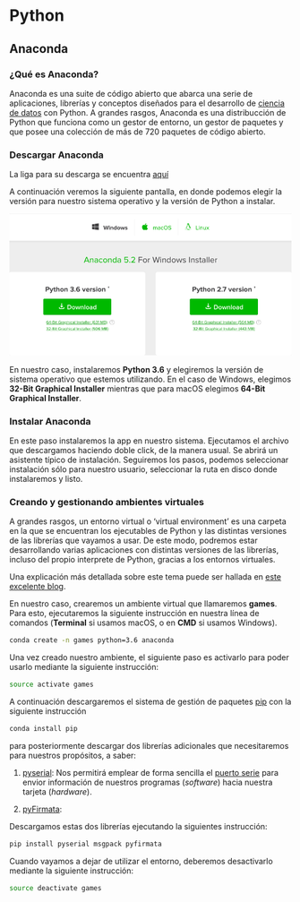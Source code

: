 # Python

## Anaconda

### ¿Qué es Anaconda?
Anaconda es una suite de código abierto que abarca una serie de aplicaciones, librerías y conceptos diseñados para el desarrollo de [ciencia de datos](https://es.wikipedia.org/wiki/Ciencia_de_datos) con Python. A grandes rasgos, Anaconda es una distribucción de Python que funciona como un gestor de entorno, un gestor de paquetes y que posee una colección de más de 720 paquetes de código abierto.

### Descargar Anaconda
La liga para su descarga se encuentra [aquí](https://www.anaconda.com/download/)

A continuación veremos la siguiente pantalla, en donde podemos elegir la versión para nuestro sistema operativo y la versión de Python a instalar. 

![alt text](https://github.com/pjcv89/Python/blob/master/imagenes/anaconda_instructions.png "Logo Title Text 1")

En nuestro caso, instalaremos **Python 3.6** y elegiremos la versión de sistema operativo que estemos utilizando. En el caso de Windows, elegimos **32-Bit Graphical Installer** mientras que para macOS elegimos **64-Bit Graphical Installer**.

### Instalar Anaconda

En este paso instalaremos la app en nuestro sistema. Ejecutamos el archivo que descargamos haciendo doble click, de la manera usual. Se abrirá un asistente típico de instalación. Seguiremos los pasos, podemos seleccionar instalación sólo para nuestro usuario, seleccionar la ruta en disco donde instalaremos y listo.

### Creando y gestionando ambientes virtuales

A grandes rasgos, un entorno virtual o ‘virtual environment’  es una carpeta en la que se encuentran los ejecutables de Python y las distintas versiones de las librerías que vayamos a usar. De este modo, podremos estar desarrollando varias aplicaciones con distintas versiones de las librerías, incluso del propio interprete de Python, gracias a los entornos virtuales.

Una explicación más detallada sobre este tema puede ser hallada en [este excelente blog](https://devnull.wordpress.com/2016/04/18/crear-entorno-virtual-bajo-condapython/).

En nuestro caso, crearemos un ambiente virtual que llamaremos **games**.
Para esto, ejecutaremos la siguiente instrucción en nuestra línea de comandos (**Terminal** si usamos macOS, o en **CMD** si usamos Windows).

```bash
conda create -n games python=3.6 anaconda
```

Una vez creado nuestro ambiente, el siguiente paso es activarlo para poder usarlo mediante la siguiente instrucción:

```bash
source activate games
```

A continuación descargaremos el sistema de gestión de paquetes [pip](https://pypi.org/) con la siguiente instrucción 

```bash
conda install pip
```

para posteriormente descargar dos librerías adicionales que necesitaremos para nuestros propósitos, a saber: 

1. [pyserial](https://github.com/pyserial/pyserial): Nos permitirá emplear de forma sencilla el [puerto serie](https://es.wikipedia.org/wiki/Puerto_serie) para envior información de nuestros programas (_software_) hacia nuestra tarjeta (_hardware_).

2. [pyFirmata](https://github.com/tino/pyFirmata): 


Descargamos estas dos librerías ejecutando la siguientes instrucción:


```bash
pip install pyserial msgpack pyfirmata
```

Cuando vayamos a dejar de utilizar el entorno, deberemos desactivarlo mediante la siguiente instrucción:

```bash
source deactivate games
```

